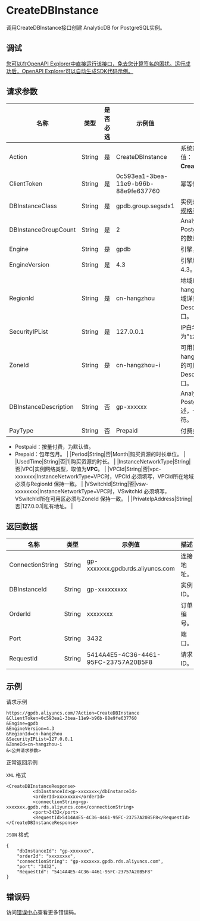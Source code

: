 # CreateDBInstance

调用CreateDBInstance接口创建 AnalyticDB for PostgreSQL实例。

## 调试

[您可以在OpenAPI Explorer中直接运行该接口，免去您计算签名的困扰。运行成功后，OpenAPI Explorer可以自动生成SDK代码示例。](https://api.aliyun.com/#product=gpdb&api=CreateDBInstance&type=RPC&version=2016-05-03)

## 请求参数

|名称|类型|是否必选|示例值|描述|
|--|--|----|---|--|
|Action|String|是|CreateDBInstance|系统规定参数。取值：**CreateDBInstance**。 |
|ClientToken|String|是|0c593ea1-3bea-11e9-b96b-88e9fe637760|幂等性校验。 |
|DBInstanceClass|String|是|gpdb.group.segsdx1|实例规格，详见[实例规格表](~~86942~~)。 |
|DBInstanceGroupCount|String|是|2|AnalyticDB for PostgreSQL 计算组的数量。 |
|Engine|String|是|gpdb|引擎，取值为gpdb。 |
|EngineVersion|String|是|4.3|引擎版本，取值为4.3。 |
|RegionId|String|是|cn-hangzhou|地域ID，如cn-hangzhou，可选的地域详见DescribeRegions接口。 |
|SecurityIPList|String|是|127.0.0.1|IP白名单，默认值为"`127.0.0.1`"。 |
|ZoneId|String|是|cn-hangzhou-i|可用区ID，如cn-hangzhou-d，可选的可用区详见DescribeRegions接口。 |
|DBInstanceDescription|String|否|gp-xxxxxx|AnalyticDB for PostgreSQL实例描述，长度为256字符。 |
|PayType|String|否|Prepaid|付费类型：

 -   Postpaid：按量付费，为默认值。
-   Prepaid：包年包月。 |
|Period|String|否|Month|购买资源的时长单位。 |
|UsedTime|String|否|1|购买资源的时长。 |
|InstanceNetworkType|String|否|VPC|实例网络类型，取值为**VPC**。 |
|VPCId|String|否|vpc-xxxxxxx|InstanceNetworkType=VPC时，VPCId 必须填写，VPCId所在地域必须与RegionId 保持一致。 |
|VSwitchId|String|否|vsw-xxxxxxxx|InstanceNetworkType=VPC时，VSwitchId 必须填写，VSwitchId所在可用区必须与ZoneId 保持一致。 |
|PrivateIpAddress|String|否|127.0.0.1|私有地址。 |

## 返回数据

|名称|类型|示例值|描述|
|--|--|---|--|
|ConnectionString|String|gp-xxxxxxx.gpdb.rds.aliyuncs.com|连接地址。 |
|DBInstanceId|String|gp-xxxxxxxxx|实例ID。 |
|OrderId|String|xxxxxxxx|订单编号。 |
|Port|String|3432|端口。 |
|RequestId|String|5414A4E5-4C36-4461-95FC-23757A20B5F8|请求ID。 |

## 示例

请求示例

```
https://gpdb.aliyuncs.com/?Action=CreateDBInstance
&ClientToken=0c593ea1-3bea-11e9-b96b-88e9fe637760
&Engine=gpdb
&EngineVersion=4.3
&RegionId=cn-hangzhou
&SecurityIPList=127.0.0.1
&ZoneId=cn-hangzhou-i
&<公共请求参数>
```

正常返回示例

`XML` 格式

```
<CreateDBInstanceResponse>
          <dbInstanceId>gp-xxxxxxx</dbInstanceId>
          <orderId>xxxxxxxx</orderId>
          <connectionString>gp-xxxxxxx.gpdb.rds.aliyuncs.com</connectionString>
          <port>3432</port>
          <RequestId>5414A4E5-4C36-4461-95FC-23757A20B5F8</RequestId>
</CreateDBInstanceResponse>
```

`JSON` 格式

```
{
	"dbInstanceId": "gp-xxxxxxx",
	"orderId": "xxxxxxxx",
	"connectionString": "gp-xxxxxxx.gpdb.rds.aliyuncs.com",
	"port": "3432",
	"RequestId": "5414A4E5-4C36-4461-95FC-23757A20B5F8"
}
```

## 错误码

访问[错误中心](https://error-center.alibabacloud.com/status/product/gpdb)查看更多错误码。

